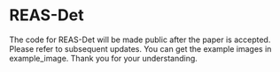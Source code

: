 # REAS-Det
The code for REAS-Det will be made public after the paper is accepted. Please refer to subsequent updates. You can get the example images in example_image. Thank you for your understanding.
